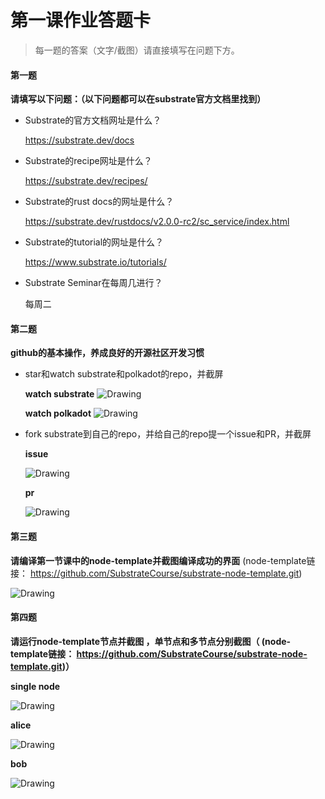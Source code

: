 # 第一课作业答题卡

> 每一题的答案（文字/截图）请直接填写在问题下方。

#### 第一题

**请填写以下问题：（以下问题都可以在substrate官方文档里找到）**

- Substrate的官方文档网址是什么？

  https://substrate.dev/docs

- Substrate的recipe网址是什么？

  https://substrate.dev/recipes/

- Substrate的rust docs的网址是什么？

  https://substrate.dev/rustdocs/v2.0.0-rc2/sc_service/index.html

- Substrate的tutorial的网址是什么？

  https://www.substrate.io/tutorials/  

- Substrate Seminar在每周几进行？

  每周二  



#### 第二题

**github的基本操作，养成良好的开源社区开发习惯**

- star和watch substrate和polkadot的repo，并截屏

  **watch substrate**
  <img src="https://github.com/nziyouren/team2/blob/lesson-1/lesson1/img/star-watch-substrate.png" alt="Drawing"/>
  
  
  **watch polkadot**
  <img src="https://github.com/nziyouren/team2/blob/lesson-1/lesson1/img/star-watch-polkadot.png" alt="Drawing"/>


- fork substrate到自己的repo，并给自己的repo提一个issue和PR，并截屏

  **issue**
    
  <img src="https://github.com/nziyouren/team2/blob/lesson-1/lesson1/img/issue.png" alt="Drawing"/>
  
  **pr**
  
  <img src="https://github.com/nziyouren/team2/blob/lesson-1/lesson1/img/pr-self-repo.png" alt="Drawing"/>  


#### 第三题

**请编译第一节课中的node-template并截图编译成功的界面** (node-template链接： https://github.com/SubstrateCourse/substrate-node-template.git)

  <img src="https://github.com/nziyouren/team2/blob/lesson-1/lesson1/img/build-success.png" alt="Drawing"/>

#### 第四题

**请运行node-template节点并截图 ，单节点和多节点分别截图（ (node-template链接： https://github.com/SubstrateCourse/substrate-node-template.git)）**

  **single node**
  
  <img src="https://github.com/nziyouren/team2/blob/lesson-1/lesson1/img/run-single-node.png" alt="Drawing"/>
  
  **alice** 
  
  <img src="https://github.com/nziyouren/team2/blob/lesson-1/lesson1/img/multi-node-alice.png" alt="Drawing"/>
  
  **bob**
  
  <img src="https://github.com/nziyouren/team2/blob/lesson-1/lesson1/img/multi-node-bob.png" alt="Drawing"/>  